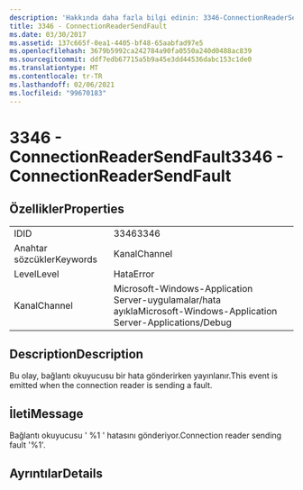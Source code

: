 ```yaml
---
description: 'Hakkında daha fazla bilgi edinin: 3346-ConnectionReaderSendFault'
title: 3346 - ConnectionReaderSendFault
ms.date: 03/30/2017
ms.assetid: 137c665f-0ea1-4405-bf48-65aabfad97e5
ms.openlocfilehash: 3679b5992ca242784a90fa0550a240d0488ac839
ms.sourcegitcommit: ddf7edb67715a5b9a45e3dd44536dabc153c1de0
ms.translationtype: MT
ms.contentlocale: tr-TR
ms.lasthandoff: 02/06/2021
ms.locfileid: "99670183"
---
```

# <a name="3346---connectionreadersendfault"></a><span data-ttu-id="693b3-103">3346 - ConnectionReaderSendFault</span><span class="sxs-lookup"><span data-stu-id="693b3-103">3346 - ConnectionReaderSendFault</span></span>

## <a name="properties"></a><span data-ttu-id="693b3-104">Özellikler</span><span class="sxs-lookup"><span data-stu-id="693b3-104">Properties</span></span>  
  
|||  
|-|-|  
|<span data-ttu-id="693b3-105">ID</span><span class="sxs-lookup"><span data-stu-id="693b3-105">ID</span></span>|<span data-ttu-id="693b3-106">3346</span><span class="sxs-lookup"><span data-stu-id="693b3-106">3346</span></span>|  
|<span data-ttu-id="693b3-107">Anahtar sözcükler</span><span class="sxs-lookup"><span data-stu-id="693b3-107">Keywords</span></span>|<span data-ttu-id="693b3-108">Kanal</span><span class="sxs-lookup"><span data-stu-id="693b3-108">Channel</span></span>|  
|<span data-ttu-id="693b3-109">Level</span><span class="sxs-lookup"><span data-stu-id="693b3-109">Level</span></span>|<span data-ttu-id="693b3-110">Hata</span><span class="sxs-lookup"><span data-stu-id="693b3-110">Error</span></span>|  
|<span data-ttu-id="693b3-111">Kanal</span><span class="sxs-lookup"><span data-stu-id="693b3-111">Channel</span></span>|<span data-ttu-id="693b3-112">Microsoft-Windows-Application Server-uygulamalar/hata ayıkla</span><span class="sxs-lookup"><span data-stu-id="693b3-112">Microsoft-Windows-Application Server-Applications/Debug</span></span>|  
  
## <a name="description"></a><span data-ttu-id="693b3-113">Description</span><span class="sxs-lookup"><span data-stu-id="693b3-113">Description</span></span>  

 <span data-ttu-id="693b3-114">Bu olay, bağlantı okuyucusu bir hata gönderirken yayınlanır.</span><span class="sxs-lookup"><span data-stu-id="693b3-114">This event is emitted when the connection reader is sending a fault.</span></span>  
  
## <a name="message"></a><span data-ttu-id="693b3-115">İleti</span><span class="sxs-lookup"><span data-stu-id="693b3-115">Message</span></span>  

 <span data-ttu-id="693b3-116">Bağlantı okuyucusu ' %1 ' hatasını gönderiyor.</span><span class="sxs-lookup"><span data-stu-id="693b3-116">Connection reader sending fault '%1'.</span></span>  
  
## <a name="details"></a><span data-ttu-id="693b3-117">Ayrıntılar</span><span class="sxs-lookup"><span data-stu-id="693b3-117">Details</span></span>
